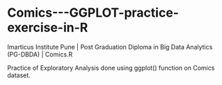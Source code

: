 # Comics---GGPLOT-practice-exercise-in-R
 Imarticus Institute Pune | Post Graduation Diploma in Big Data Analytics (PG-DBDA) | Comics.R

Practice of Exploratory Analysis done using ggplot() function on Comics dataset.
